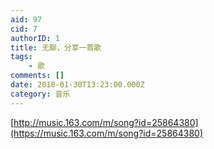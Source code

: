 ```yaml
---
aid: 97
cid: 7
authorID: 1
title: 无聊，分享一首歌
tags:
    - 歌
comments: []
date: 2018-01-30T13:23:00.000Z
category: 音乐
---
```


[http://music.163.com/m/song?id=25864380](https://music.163.com/m/song?id=25864380)
